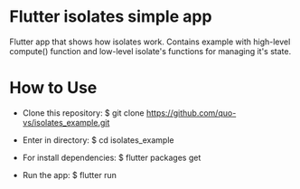 # Flutter isolates simple app
Flutter app that shows how isolates work. Contains example with high-level compute() function and low-level isolate's functions for managing it's state.

# How to Use

- Clone this repository:
$ git clone https://github.com/quo-vs/isolates_example.git

- Enter in directory:
$ cd isolates_example

- For install dependencies:
$ flutter packages get

- Run the app: 
$ flutter run

